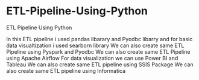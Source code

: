 # ETL-Pipeline-Using-Python
ETL Pipeline Using Python

 In this ETL pipeline i  used pandas libarary  and Pyodbc libarry and for basic data visualtization i used searborn library 
 We can also create same ETL Pipeline using Pyspark and Pyodbc
 We can also create same ETL Pipeline using Apache Airflow
 For data visualization we can use  Power BI and Tableau 
 We can also create same ETL pipeline using SSIS Package
 We can also create same ETL pipeline using Informatica
